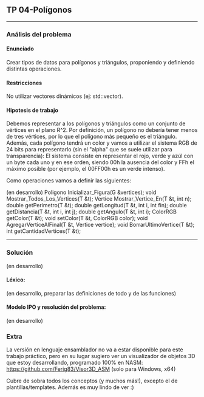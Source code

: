 ## TP 04-Polígonos

---

### Análisis del problema

#### Enunciado
 Crear tipos de datos para polígonos y triángulos, proponiendo y definiendo distintas operaciones.

#### Restricciones
No utilizar vectores dinámicos (ej: std::vector).  

#### Hipotesis de trabajo

Debemos representar a los polígonos y triángulos como un conjunto de vértices en el plano R^2. Por definición, un polígono no debería tener menos de tres vértices, por lo que el polígono más pequeño es el triángulo. Además, cada polígono tendrá un color y vamos a utilizar el sistema RGB de 24 bits para representarlo (sin el "alpha" que se suele utilizar para transparencia): El sistema consiste en representar el rojo, verde y azúl con un byte cada uno y en ese orden, siendo 00h la ausencia del color y FFh el máximo posible (por ejemplo, el 00FF00h es un verde intenso).

Como operaciones vamos a definir las siguientes:

(en desarrollo)
Poligono Inicializar_Figura(G &vertices);
void Mostrar_Todos_Los_Vertices(T &t);
Vertice Mostrar_Vertice_En(T &t, int n);
double getPerimetro(T &t);
double getLongitud(T &t, int i, int fin);
double getDistancia(T &t, int i, int j);
double getAngulo(T &t, int i); 
ColorRGB getColor(T &t);
void setColor(T &t, ColorRGB color);
void AgregarVerticeAlFinal(T &t, Vertice vertice);
void BorrarUltimoVertice(T &t);
int getCantidadVertices(T &t);


---
### Solución

(en desarrollo)

#### Léxico:


(en desarrollo, preparar las definiciones de todo y de las funciones)

#### Modelo IPO y resolución del problema:

(en desarrollo)

### Extra

La versión en lenguaje ensamblador no va a estar disponible para este trabajo práctico, pero en su lugar sugiero ver un visualizador de objetos 3D que estoy desarrollando, programado 100% en NASM: https://github.com/Ferig83/Visor3D_ASM   (solo para Windows, x64)

Cubre de sobra todos los conceptos (y muchos más!), excepto el de plantillas/templates. Además es muy lindo de ver :)  
